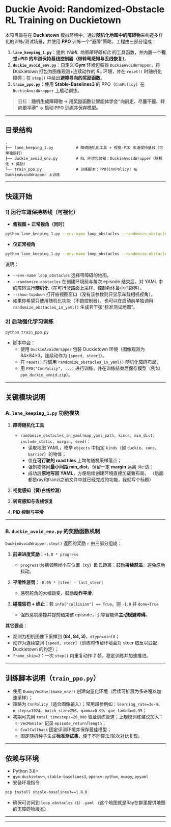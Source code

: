 # Duckie Avoid: Randomized-Obstacle RL Training on Duckietown

本项目旨在在 **Duckietown** 模拟环境中，通过**随机化地图中的障碍物**来构造多样化的训练/测试场景，并使用 **PPO** 训练一个“避障”策略。工程由三部分组成：

1. **`lane_keeping_1.py`**：提供 *YAML 地图障碍随机化* 的工具函数，并内置一个**视觉+PID 的车道保持基线控制器（带转弯感知与丢线恢复）**。
2. **`duckie_avoid_env.py`**：自定义 **Gym** 环境包装器 `DuckieAvoidWrapper`，将 Duckietown 打包为图像观测+连续动作的 RL 环境，并在 `reset()` 时随机化障碍；在 `step()` 中给出**避障导向的奖励函数**。
3. **`train_ppo.py`**：使用 **Stable-Baselines3** 的 PPO（`CnnPolicy`）在 `DuckieAvoidWrapper` 上启动训练。

> 目标：**随机生成障碍物 → 用奖励函数让智能体学会“向前走、尽量不撞、转向更平滑” → 启动 PPO 训练并保存模型。**

---

## 目录结构

```
.
├── lane_keeping_1.py          # 障碍随机化工具 + 视觉-PID 车道保持基线（可单独运行）
├── duckie_avoid_env.py        # RL 环境包装器：DuckieAvoidWrapper（随机化 + 奖励）
└── train_ppo.py               # 训练脚本：PPO(CnnPolicy) 在 DuckieAvoidWrapper 上训练
```

---

## 快速开始

### 1) 运行车道保持基线（可视化）

- **俯视图 + 正常视角（同时）**
```bash
python lane_keeping_1.py --env-name loop_obstacles --randomize-obstacles --show-topdown
```

- **仅正常视角**
```bash
python lane_keeping_1.py --env-name loop_obstacles --randomize-obstacles
```

说明：
- `--env-name loop_obstacles` 选择带障碍的地图。
- `--randomize-obstacles` 在创建环境前与每次 episode 结束后，对 YAML 中的障碍进行**随机化**（在可行驶路面上采样、控制物体最小间距等）。
- `--show-topdown` 打开俯视图窗口（没有该参数则只显示车载相机视角）。
- 如果你希望只使用随机化功能（不跑控制器），也可以在启动前单独调用 `randomize_obstacles_in_yaml()` 生成若干张“标准测试地图”。

### 2) 启动强化学习训练

```bash
python train_ppo.py
```

- 脚本中会：
  - 使用 `DuckieAvoidWrapper` 包装 Duckietown 环境（图像观测为 84×84×3，连续动作为 `[speed, steer]`）。
  - 在 `reset()` 时调用 `randomize_obstacles_in_yaml()` 随机化障碍布局。
  - 用 `PPO("CnnPolicy", ...)` 进行训练，并在训练结束后保存模型（例如 `ppo_duckie_avoid.zip`）。

---

## 关键模块说明

### A. `lane_keeping_1.py` 功能模块

1. **障碍随机化工具**
   - `randomize_obstacles_in_yaml(map_yaml_path, kinds, min_dist, include_static, margin, seed)`：
     - 读取地图 YAML，枚举 `objects` 中指定 `kinds`（如 `duckie`、`cone`、`barrier`）的物体；
     - 仅在**可行驶的 road tiles** 上均匀随机采样落点；
     - 强制物体间**最小间距 min_dist**，保留一定 **margin** 远离 tile 边；
     - 成功后**原地写回 YAML**，方便后续创建环境直接加载新布局。
     （后面都是ray和franzi之前文件中就已经完成的功能，我就写个标题）
2. **视觉感知（黄/白线检测）**
   

3. **转弯感知与丢线恢复**
   

4. **PID 控制与平滑**
   

---

### B. `duckie_avoid_env.py` 的奖励函数机制

`DuckieAvoidWrapper.step()` 返回的奖励 `r` 由三部分组成：

1. **前进进度奖励**：`+1.0 * progress`  
   - `progress` 为相邻两帧小车位置（xy）欧氏距离；鼓励**持续前进**，避免原地抖动。

2. **平滑性惩罚**：`-0.05 * |steer - last_steer|`  
   - 惩罚舵角的大幅跳变，鼓励**动作平滑**。

3. **碰撞惩罚 + 终止**：若 `info["collision"] == True`，则 `-1.0` 并 `done=True`  
   - 强烈惩罚碰撞并提前结束该 episode，引导智能体**主动规避障碍**。

**其它要点**：
- 观测为相机图像下采样到 **(84, 84, 3)**，`dtype=uint8`；
- 动作为连续空间 `[speed, steer]`（训练时传给环境会对 steer 取反以匹配 Duckietown 的约定）；
- `frame_skip=2`：一次 `step()` 内重复动作 2 帧，稳定训练并加速推进。

---

## 训练脚本说明（`train_ppo.py`）

- 使用 `DummyVecEnv([make_env])` 创建向量化环境（后续可扩展为多进程以加速采样）；
- 策略为 `CnnPolicy`（适合图像输入）；常用超参例如：`learning_rate=3e-4`、`n_steps=1024`、`batch_size=256`、`gamma=0.99`、`gae_lambda=0.95`；
- 初期可先用 `total_timesteps=20_000` 验证训练管道；上规模训练建议加入：
  - `VecMonitor` 记录 `episode_return`/`length`；
  - `EvalCallback` 固定评测环境并保存最佳模型；
  - 固定随机种子生成**标准测试集**，便于不同算法/轮次对比复现。

---

## 依赖与环境

- Python 3.8+
- `gym-duckietown`, `stable-baselines3`, `opencv-python`, `numpy`, `pyyaml`
- 安装环境指令
```bash
pip install stable-baselines3==1.8.0
```
- 确保可访问到 `loop_obstacles（1）.yaml` （这个地图就是Ray在群里提供地图的无障碍物版本）
---



---


